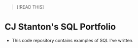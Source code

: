 > [!READ THIS]

# CJ Stanton's SQL Portfolio

* This code repository contains examples of SQL I've written.
